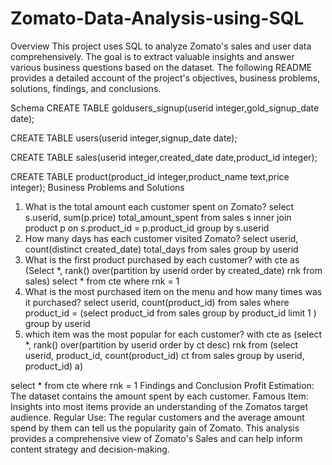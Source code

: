 # Zomato-Data-Analysis-using-SQL
Overview
This project uses SQL to analyze Zomato's sales and user data comprehensively. The goal is to extract valuable insights and answer various business questions based on the dataset. The following README provides a detailed account of the project's objectives, business problems, solutions, findings, and conclusions.

Schema
CREATE TABLE goldusers_signup(userid integer,gold_signup_date date);

CREATE TABLE users(userid integer,signup_date date);

CREATE TABLE sales(userid integer,created_date date,product_id integer);

CREATE TABLE product(product_id integer,product_name text,price integer);
Business Problems and Solutions
1. What is the total amount each customer spent on Zomato?
select s.userid, sum(p.price) total_amount_spent from sales s inner join product p 
on s.product_id = p.product_id
group by s.userid
2. How many days has each customer visited Zomato?
select userid, count(distinct created_date) total_days
from sales group by userid
3. What is the first product purchased by each customer?
with cte as 
(Select *, rank() over(partition by userid order by created_date) rnk from sales)
select * from cte 
where rnk = 1
4. What is the most purchased item on the menu and how many times was it purchased?
select userid, count(product_id) from sales where product_id =  (select product_id from sales
group by product_id
limit 1 ) group by userid
5. which item was the most popular for each customer?
with cte as (select *, rank() over(partition by userid order by ct desc) rnk from
(select userid, product_id, count(product_id) ct from sales group by userid, product_id) a)

select * from cte 
where rnk = 1
Findings and Conclusion
Profit Estimation: The dataset contains the amount spent by each customer.
Famous Item: Insights into most items provide an understanding of the Zomatos target audience.
Regular Use: The regular customers and the average amount spend by them can tell us the popularity gain of Zomato.
This analysis provides a comprehensive view of Zomato's Sales and can help inform content strategy and decision-making.

